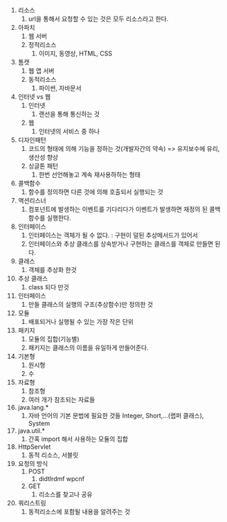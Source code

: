 1. 리소스
   1. url을 통해서 요청할 수 있는 것은 모두 리소스라고 한다.
2. 아파치 
   1. 웹 서버
   2. 정적리소스
      1. 이미지, 동영상, HTML, CSS
3. 톰캣
   1. 웹 앱 서버
   2. 동적리소스
      1. 파이썬, 자바문서
4. 인터넷 vs 웹
   1. 인터넷
      1. 랜선을 통해 통신하는 것
   2. 웹
      1. 인터넷의 서비스 중 하나
5. 디자인패턴
   1. 코드의 형태에 의해 기능을 정하는 것(개발자간의 약속) => 유지보수에 유리, 생산성 향상
   2. 싱글톤 패턴
      1. 한번 선언해놓고 계속 재사용하하는 형태
6. 콜백함수
   1. 함수를 정의하면 다른 것에 의해 호출되서 실행되는 것
7. 액션리스너
   1. 컴포넌트에 발생하는 이벤트를 기다리다가 이벤트가 발생하면 재정의 된 콜백함수를 실행한다.
8. 인터페이스
   1. 인터페이스는 객체가 될 수 없다. : 구현이 덜된 추상메서드가 있어서
   2. 인터페이스와 추상 클래스를 상속받거나 구현하는 클래스를 객체로 만들면 된다.
9. 클래스
   1. 객체를 추상화 한것
10. 추상 클래스
    1. class 되다 만것
11. 인터페이스
    1. 만들 클래스의 실행의 구조(추상함수)만 정의한 것
12. 모듈
    1. 배포되거나 실행될 수 있는 가장 작은 단위
13. 패키지
    1. 모듈의 집합(기능별)
    2. 패키지는 클래스의 이름을 유일하게 만들어준다.
14. 기본형
    1. 원시형
    2. 수
15. 자료형
    1. 참조형
    2. 여러 개가 참조되는  자료들
16. java.lang.* 
    1. 자바 언어의 기본 문법에 필요한 것들 Integer, Short,...(랩퍼 클래스), System
17. java.util.* 
    1. 간혹 import 해서 사용하는 모듈의 집합
18. HttpServlet
    1. 동적 리소스, 서블릿
19. 요청의 방식
    1. POST
       1. didtlrdmf wpcnf
    2. GET
       1. 리소스를 찾고나 공유
20. 쿼리스트링
    1. 동적리소스에 포함될 내용을 알려주는 것